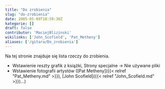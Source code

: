 ```yaml
---
title: "Do zrobienia"
slug: "do-zrobienia"
date: 2005-05-09T18:59:30Z
kategorie: []
draft: false
contributor: 'MaciejBlizinski'
wikilinks: ['John_Scofield', 'Pat_Metheny']
aliases: ['/gitara/Do_zrobienia']
---
```

Na tej stronie znajduje się lista rzeczy do zrobienia.

  - Wstawienie reszty grafik z książki, Strony specjalne -\> Nie używane
    pliki
  - Wstawienie fotografii artystów ([Pat
    Metheny]({{< relref "Pat_Metheny.md" >}}), [John
    Scofield]({{< relref "John_Scofield.md" >}})...)
